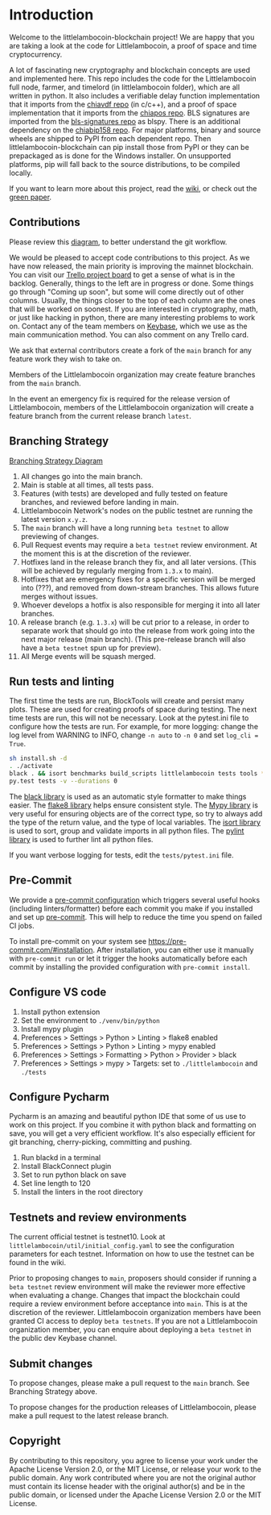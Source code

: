 # Introduction

Welcome to the littlelambocoin-blockchain project!
We are happy that you are taking a look at the code for Littlelambocoin, a proof of space and time cryptocurrency.

A lot of fascinating new cryptography and blockchain concepts are used and implemented here.
This repo includes the code for the Littlelambocoin full node, farmer, and timelord (in littlelambocoin folder), which are all written in python.
It also includes a verifiable delay function implementation that it imports from the [chiavdf repo](https://github.com/Littlelambocoin-Network/chiavdf) (in c/c++), and a proof of space implementation that it imports from the [chiapos repo](https://github.com/Littlelambocoin-Network/chiapos). BLS signatures are imported from the [bls-signatures repo](https://github.com/Littlelambocoin-Network/bls-signatures) as blspy. There is an additional dependency on the [chiabip158 repo](https://github.com/Littlelambocoin-Network/chiabip158). For major platforms, binary and source wheels are shipped to PyPI from each dependent repo. Then littlelambocoin-blockchain can pip install those from PyPI or they can be prepackaged as is done for the Windows installer. On unsupported platforms, pip will fall back to the source distributions, to be compiled locally.

If you want to learn more about this project, read the [wiki](https://github.com/Littlelambocoin-Network/littlelambocoin-blockchain/wiki), or check out the [green paper](https://www.littlelambocoin.com/assets/LittlelambocoinGreenPaper.pdf).

## Contributions

Please review this [diagram](https://drive.google.com/file/d/1r7AXTrj7gtD0Xy-9BtTZR6yv7WXMPgeM/view?usp=sharing), to better understand the git workflow.

We would be pleased to accept code contributions to this project.
As we have now released, the main priority is improving the mainnet blockchain.
You can visit our [Trello project board](https://trello.com/b/ZuNx7sET) to get a sense of what is in the backlog.
Generally, things to the left are in progress or done. Some things go through "Coming up soon", but some will come directly out of other columns.
Usually, the things closer to the top of each column are the ones that will be worked on soonest.
If you are interested in cryptography, math, or just like hacking in python, there are many interesting problems to work on.
Contact any of the team members on [Keybase](https://keybase.io/team/littlelambocoin_network.public), which we use as the main communication method. You can also comment on any Trello card.

We ask that external contributors create a fork of the `main` branch for any feature work they wish to take on.

Members of the Littlelambocoin organization may create feature branches from the `main` branch.

In the event an emergency fix is required for the release version of Littlelambocoin, members of the Littlelambocoin organization will create a feature branch from the current release branch `latest`.

## Branching Strategy

[Branching Strategy Diagram](https://drive.google.com/file/d/1mYmTi-aFgcyCc39pHyBaaBjV-vjvllBT/view?usp=sharing)

1. All changes go into the main branch.
2. Main is stable at all times, all tests pass.
3. Features (with tests) are developed and fully tested on feature branches, and reviewed before landing in main.
4. Littlelambocoin Network's nodes on the public testnet are running the latest version `x.y.z`.
5. The `main` branch will have a long running `beta testnet` to allow previewing of changes.
6. Pull Request events may require a `beta testnet` review environment. At the moment this is at the discretion of the reviewer.
7. Hotfixes land in the release branch they fix, and all later versions. (This will be achieved by regularly merging from `1.3.x` to main).
8. Hotfixes that are emergency fixes for a specific version will be merged into (???), and removed from down-stream branches. This allows future merges without issues.
9. Whoever develops a hotfix is also responsible for merging it into all later branches.
10. A release branch (e.g. `1.3.x`) will be cut prior to a release, in order to separate work that should go into the release from work going into the next major release (main branch). (This pre-release branch will also have a `beta testnet` spun up for preview).
11. All Merge events will be squash merged.

## Run tests and linting

The first time the tests are run, BlockTools will create and persist many plots. These are used for creating
proofs of space during testing. The next time tests are run, this will not be necessary. Look at the pytest.ini file
to configure how the tests are run. For example, for more logging: change the log level from WARNING to INFO, change
`-n auto` to `-n 0` and set `log_cli = True`.

```bash
sh install.sh -d
. ./activate
black . && isort benchmarks build_scripts littlelambocoin tests tools *.py && mypy && flake8 benchmarks build_scripts littlelambocoin tests tools *.py && pylint benchmarks build_scripts littlelambocoin tests tools *.py
py.test tests -v --durations 0
```

The [black library](https://black.readthedocs.io/en/stable/) is used as an automatic style formatter to make things easier.
The [flake8 library](https://readthedocs.org/projects/flake8/) helps ensure consistent style.
The [Mypy library](https://mypy.readthedocs.io/en/stable/) is very useful for ensuring objects are of the correct type, so try to always add the type of the return value, and the type of local variables.
The [isort library](https://isort.readthedocs.io) is used to sort, group and validate imports in all python files.
The [pylint library](https://pylint.pycqa.org/en/stable/) is used to further lint all python files.

If you want verbose logging for tests, edit the `tests/pytest.ini` file.

## Pre-Commit

We provide a [pre-commit configuration](https://github.com/Littlelambocoin-Network/littlelambocoin-blockchain/blob/main/.pre-commit-config.yaml) which triggers several useful
hooks (including linters/formatter) before each commit you make if you installed and set up [pre-commit](https://pre-commit.com/). This will help
to reduce the time you spend on failed CI jobs.

To install pre-commit on your system see https://pre-commit.com/#installation. After installation, you can either use it manually
with `pre-commit run` or let it trigger the hooks automatically before each commit by installing the
provided configuration with `pre-commit install`.

## Configure VS code

1. Install python extension
2. Set the environment to `./venv/bin/python`
3. Install mypy plugin
4. Preferences > Settings > Python > Linting > flake8 enabled
5. Preferences > Settings > Python > Linting > mypy enabled
6. Preferences > Settings > Formatting > Python > Provider > black
7. Preferences > Settings > mypy > Targets: set to `./littlelambocoin` and `./tests`

## Configure Pycharm

Pycharm is an amazing and beautiful python IDE that some of us use to work on this project.
If you combine it with python black and formatting on save, you will get a very efficient
workflow. It's also especially efficient for git branching, cherry-picking, committing and pushing.

1. Run blackd in a terminal
2. Install BlackConnect plugin
3. Set to run python black on save
4. Set line length to 120
5. Install the linters in the root directory

## Testnets and review environments

The current official testnet is testnet10. Look at `littlelambocoin/util/initial_config.yaml` to see the configuration parameters
for each testnet. Information on how to use the testnet can be found in the wiki.

Prior to proposing changes to `main`, proposers should consider if running a `beta testnet` review environment will make the reviewer more effective when evaluating a change.
Changes that impact the blockchain could require a review environment before acceptance into `main`. This is at the discretion of the reviewer.
Littlelambocoin organization members have been granted CI access to deploy `beta testnets`.
If you are not a Littlelambocoin organization member, you can enquire about deploying a `beta testnet` in the public dev Keybase channel.

## Submit changes

To propose changes, please make a pull request to the `main` branch. See Branching Strategy above.

To propose changes for the production releases of Littlelambocoin, please make a pull request to the latest release branch.

## Copyright

By contributing to this repository, you agree to license your work under the Apache License Version 2.0, or the MIT License, or release your work to the public domain. Any work contributed where you are not the original author must contain its license header with the original author(s) and be in the public domain, or licensed under the Apache License Version 2.0 or the MIT License.
